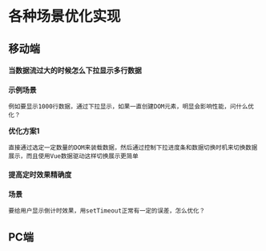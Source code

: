 # 各种场景优化实现

## 移动端

#### 当数据流过大的时候怎么下拉显示多行数据

**示例场景**

	例如要显示1000行数据，通过下拉显示，如果一直创建DOM元素，明显会影响性能，问什么优化？

**优化方案1**

	直接通过选定一定数量的DOM来装载数据，然后通过控制下拉进度条和数据切换时机来切换数据展示，而且使用Vue数据驱动这样切换展示更简单

#### 提高定时效果精确度

**场景**

	要给用户显示倒计时效果，用setTimeout正常有一定的误差，怎么优化？


## PC端
